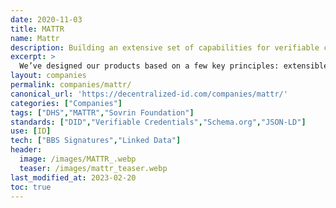 ```yaml
---
date: 2020-11-03
title: MATTR
name: Mattr
description: Building an extensive set of capabilities for verifiable credential issuance, verification, and storage.  
excerpt: >
  We’ve designed our products based on a few key principles: extensible data formats, secure authentication protocols, a rigorous semantic data model, industry-standard cryptography, and the use of drivers and extensions to allow modular and configurable use of the platform over time.
layout: companies
permalink: companies/mattr/
canonical_url: 'https://decentralized-id.com/companies/mattr/'
categories: ["Companies"]
tags: ["DHS","MATTR","Sovrin Foundation"]
standards: ["DID","Verifiable Credentials","Schema.org","JSON-LD"]
use: [ID]
tech: ["BBS Signatures","Linked Data"]
header:
  image: /images/MATTR_.webp
  teaser: /images/mattr_teaser.webp
last_modified_at: 2023-02-20
toc: true
---
```





